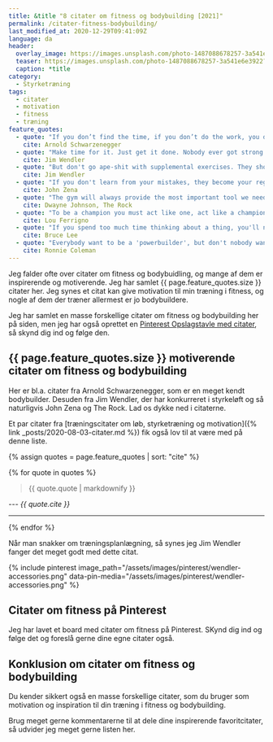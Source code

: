 ```yaml
---
title: &title "8 citater om fitness og bodybuilding [2021]"
permalink: /citater-fitness-bodybuilding/
last_modified_at: 2020-12-29T09:41:09Z
language: da
header:
  overlay_image: https://images.unsplash.com/photo-1487088678257-3a541e6e3922?ixlib=rb-1.2.1&ixid=eyJhcHBfaWQiOjEyMDd9&auto=format&fit=crop&w=2167&q=80
  teaser: https://images.unsplash.com/photo-1487088678257-3a541e6e3922?ixlib=rb-1.2.1&ixid=eyJhcHBfaWQiOjEyMDd9&auto=format&fit=crop&w=400&q=80
  caption: *title
category:
  - Styrketræning
tags:
  - citater
  - motivation
  - fitness
  - træning
feature_quotes:
  - quote: "If you don’t find the time, if you don’t do the work, you don’t get the results."
    cite: Arnold Schwarzenegger
  - quote: "Make time for it. Just get it done. Nobody ever got strong or got in shape by thinking about it. They did it."
    cite: Jim Wendler
  - quote: "But don't go ape-shit with supplemental exercises. They should complement the training, not detract from it. You must have a very strong reason for doing an exercise. If you don't, scrap it and move on. **Who fucking cares, it is accessories.**"
    cite: Jim Wendler
  - quote: "If you don't learn from your mistakes, they become your regrets."
    cite: John Zena
  - quote: "The gym will always provide the most important tool we need to get through life's challenges - Perserverance."
    cite: Dwayne Johnson, The Rock
  - quote: "To be a champion you must act like one, act like a champion."
    cite: Lou Ferrigno
  - quote: "If you spend too much time thinking about a thing, you'll never get it done."
    cite: Bruce Lee
  - quote: "Everybody want to be a 'powerbuilder', but don't nobody want to lift no heavy-ass weights."
    cite: Ronnie Coleman
---
```


Jeg falder ofte over citater om fitness og bodybuidling, og mange af dem er inspirerende og motiverende. Jeg har samlet {{ page.feature_quotes.size }} citater her. Jeg synes et citat kan give motivation til min træning i fitness, og nogle af dem der træner allermest er jo bodybuildere. 

Jeg har samlet en masse forskellige citater om fitness og bodybuilding her på siden, men jeg har også oprettet en [Pinterest Opslagstavle med citater](https://pin.it/6VHPDcC), så skynd dig ind og følge den.

## {{ page.feature_quotes.size }} motiverende citater om fitness og bodybuilding

Her er bl.a. citater fra Arnold Schwarzenegger, som er en meget kendt bodybuilder. Desuden fra Jim Wendler, der har konkurreret i styrkeløft og så naturligvis John Zena og The Rock. Lad os dykke ned i citaterne.

Et par citater fra [træningscitater om løb, styrketræning og motivation]({% link _posts/2020-08-03-citater.md %}) fik også lov til at være med på denne liste.

{% assign quotes = page.feature_quotes | sort: "cite" %}

{% for quote in quotes %}
> {{ quote.quote | markdownify }}

--- <cite>{{ quote.cite }}</cite>

***
{% endfor %}

Når man snakker om træningsplanlægning, så synes jeg Jim Wendler fanger det meget godt med dette citat.

{% include pinterest image_path="/assets/images/pinterest/wendler-accessories.png" data-pin-media="/assets/images/pinterest/wendler-accessories.png" %}

## Citater om fitness på Pinterest

Jeg har lavet et board med citater om fitness på Pinterest. SKynd dig ind og følge det og foreslå gerne dine egne citater også.

<a data-pin-do="embedBoard" data-pin-lang="da" data-pin-board-width="600" data-pin-scale-height="400" data-pin-scale-width="115" href="https://www.pinterest.dk/motionsplan/tr%25C3%25A6ningscitater-citater-om-tr%25C3%25A6ning-og-motivation/"></a>
<script async defer src="//assets.pinterest.com/js/pinit.js"></script>

## Konklusion om citater om fitness og bodybuilding

Du kender sikkert også en masse forskellige citater, som du bruger som motivation og inspiration til din træning i fitness og bodybuilding.

Brug meget gerne kommentarerne til at dele dine inspirerende favoritcitater, så udvider jeg meget gerne listen her.
